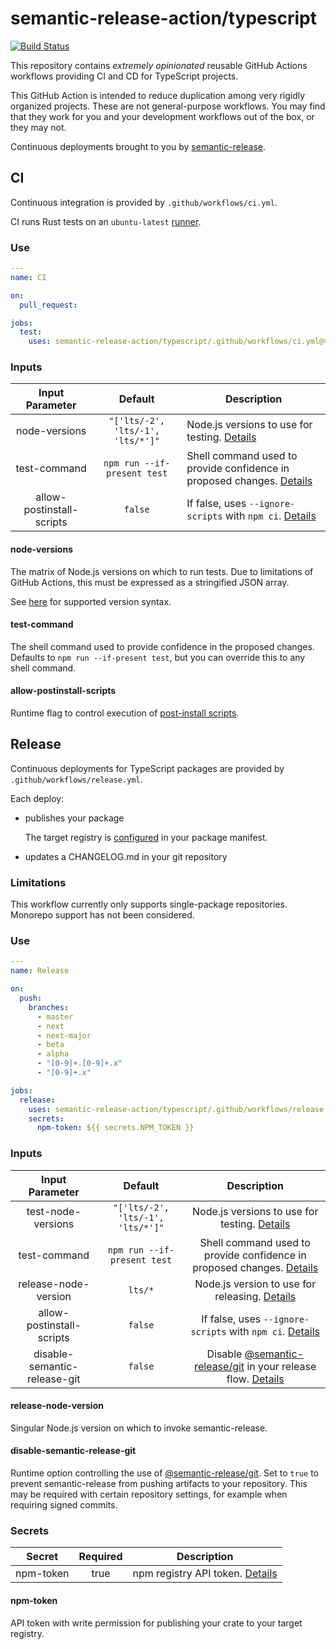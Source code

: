 # semantic-release-action/typescript

[![Build Status]](https://github.com/semantic-release-action/typescript/actions/workflows/host_release.yml)

[build status]: https://github.com/semantic-release-action/typescript/actions/workflows/host_release.yml/badge.svg?event=push

This repository contains _extremely opinionated_ reusable GitHub Actions workflows providing CI and CD for TypeScript projects.

This GitHub Action is intended to reduce duplication among very rigidly organized projects.
These are not general-purpose workflows.
You may find that they work for you and your development workflows out of the box, or they may not.

Continuous deployments brought to you by [semantic-release].

[semantic-release]: https://github.com/semantic-release/semantic-release

## CI

Continuous integration is provided by `.github/workflows/ci.yml`.

CI runs Rust tests on an `ubuntu-latest` [runner].

[runner]: https://docs.github.com/en/actions/using-github-hosted-runners/about-github-hosted-runners#supported-runners-and-hardware-resources

### Use

```yaml
---
name: CI

on:
  pull_request:

jobs:
  test:
    uses: semantic-release-action/typescript/.github/workflows/ci.yml@v3
```

### Inputs

|      Input Parameter      |              Default              | Description                                                                            |
| :-----------------------: | :-------------------------------: | -------------------------------------------------------------------------------------- |
|       node-versions       | `"['lts/-2', 'lts/-1', 'lts/*']"` | Node.js versions to use for testing. [Details](#node-versions)                         |
|       test-command        |    `npm run --if-present test`    | Shell command used to provide confidence in proposed changes. [Details](#test-command) |
| allow-postinstall-scripts |              `false`              | If false, uses `--ignore-scripts` with `npm ci`. [Details](#allow-postinstall-scripts) |

#### node-versions

The matrix of Node.js versions on which to run tests.
Due to limitations of GitHub Actions, this must be expressed as a stringified JSON array.

See [here] for supported version syntax.

[here]: https://github.com/actions/setup-node#supported-version-syntax

#### test-command

The shell command used to provide confidence in the proposed changes.
Defaults to `npm run --if-present test`, but you can override this to any shell command.

#### allow-postinstall-scripts

Runtime flag to control execution of [post-install scripts].

[post-install scripts]: https://docs.npmjs.com/cli/v9/commands/npm-ci?v=true#ignore-scripts

## Release

Continuous deployments for TypeScript packages are provided by `.github/workflows/release.yml`.

Each deploy:

- publishes your package

  The target registry is [configured] in your package manifest.

- updates a CHANGELOG.md in your git repository

[configured]: https://docs.npmjs.com/cli/v9/commands/npm-publish#configuration

### Limitations

This workflow currently only supports single-package repositories.
Monorepo support has not been considered.

### Use

```yaml
---
name: Release

on:
  push:
    branches:
      - master
      - next
      - next-major
      - beta
      - alpha
      - "[0-9]+.[0-9]+.x"
      - "[0-9]+.x"

jobs:
  release:
    uses: semantic-release-action/typescript/.github/workflows/release.yml@v3
    secrets:
      npm-token: ${{ secrets.NPM_TOKEN }}
```

### Inputs

|       Input Parameter        |              Default              |                                          Description                                           |
| :--------------------------: | :-------------------------------: | :--------------------------------------------------------------------------------------------: |
|      test-node-versions      | `"['lts/-2', 'lts/-1', 'lts/*']"` |                 Node.js versions to use for testing. [Details](#node-versions)                 |
|         test-command         |    `npm run --if-present test`    |     Shell command used to provide confidence in proposed changes. [Details](#test-command)     |
|     release-node-version     |              `lts/*`              |             Node.js version to use for releasing. [Details](#release-node-version)             |
|  allow-postinstall-scripts   |              `false`              |     If false, uses `--ignore-scripts` with `npm ci`. [Details](#allow-postinstall-scripts)     |
| disable-semantic-release-git |              `false`              | Disable [@semantic-release/git] in your release flow. [Details](#disable-semantic-release-git) |

#### release-node-version

Singular Node.js version on which to invoke semantic-release.

#### disable-semantic-release-git

Runtime option controlling the use of [@semantic-release/git].
Set to `true` to prevent semantic-release from pushing artifacts to your repository.
This may be required with certain repository settings, for example when requiring signed commits.

[@semantic-release/git]: https://github.com/semantic-release/git

### Secrets

|  Secret   | Required | Description                                   |
| :-------: | :------: | --------------------------------------------- |
| npm-token |   true   | npm registry API token. [Details](#npm-token) |

#### npm-token

API token with write permission for publishing your crate to your target registry.
